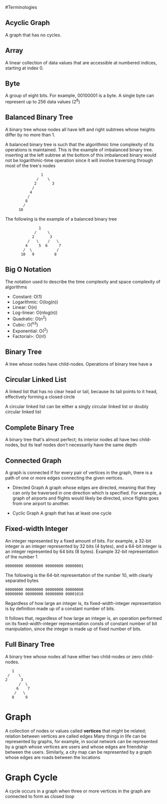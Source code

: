 #Terminologies

## Acyclic Graph
A graph that has no cycles.

## Array
A linear collection of data values that are accessible at numbered indices, 
starting at index 0.

## Byte
A group of eight bits. For example, 00100001 is a byte. A single byte can represent up
to 256 data values (2<sup>8</sup>)

## Balanced Binary Tree
A binary tree whose nodes all have left and right subtrees whose heights differ
by no more than 1.

A balanced binary tree is such that the algorithmic time complexity of its 
operations is maintained.
This is the example of imbalanced binary tree.
inserting at the left subtree at the bottom of this imbalanced binary would not be logarithmic-time
operation since it will involve traversing through most of the tree's nodes

```
                1
              /    \
             2       3
            /
           4
          /
         8
        /
      10
```
The following is the example of a balanced binary tree
```
               1
             /     \
            2       3
          /   \    /   \
         4     5  6     7
        /  \           /
       10   9         8
```

## Big O Notation
The notation used to describe the time complexity and space complexity of algorithms

 - Constant: O(1)
 - Logarithmic: O(log(n))
 - Linear: O(n)
 - Log-linear: O(nlog(n))
 - Quadratic: O(n<sup>2</sup>)
 - Cubic: O(<sup>n3</sup>)
 - Exponential: O(<sup>2</sup>)
 - Factorial>: O(n!)

## Binary Tree
A tree whose nodes have child-nodes.
Operations of binary tree have a

## Circular Linked List
A linked list that has no clear head or tail, because its tail points 
to it head, effectively forming a closed circle

A circular linked list can be either a singly circular linked list or doubly
circular linked list

## Complete Binary Tree
A binary tree that's almost perfect; its interior nodes all have two child-nodes,
but its leaf nodes don't necessarily have the same depth

## Connected Graph
A graph is connected if for every pair of vertices in the graph, there is a path
of one or more edges connecting the given vertices.

 - Directed Graph
   A graph whose edges are directed, meaning that they can only be traversed in one direction
   which is specified.
   For example, a graph of airports and flights would likely be directed,
   since flights goes from one airport to another.

 - Cyclic Graph
   A graph that has at least one cycle

## Fixed-width Integer
An integer represented by a fixed amount of bits. For example, a 32-bit integer
is an integer represented by 32 bits (4 bytes), and a 64-bit integer is an integer
represented by 64 bits (8 bytes).
Example 32-bit representation of the number 1
```
00000000 00000000 00000000 00000001

```
The following is the 64-bit representation of the number 10, with clearly separated
bytes
```
00000000 00000000 00000000 00000000
00000000 00000000 00000000 00001010
```
Regardless of how large an integer is, its fixed-width-integer representation
is by definition made up of a constant number of bits.

It follows that, regardless of how large an integer is, an operation performed on
its fixed-width-integer representation consts of constant number of bit manipulation,
since the integer is made up of fixed number of bits.

## Full Binary Tree
A binary tree whose nodes all have either two child-nodes or zero child-nodes.
```
   1 
 /    \
2      3
      /  \
     6    7 
    /   \
   8     9
```

# Graph
A collection of nodes or values called **vertices** that might be related; relation between vertices are called edges
Many things in life can be represented by graphs, for example, in social network can be represented by a graph
whose vertices are users and whose edges are friendship between the users. Similarly,
a city map can be represented by a graph whose edges are roads between the locations

# Graph Cycle
A cycle occurs in a graph when three or more vertices in the graph are connected to form as closed loop